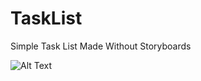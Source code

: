 # TaskList
Simple Task List Made Without Storyboards

![Alt Text](MDub329/TaskList/IMG_4918.png?raw=true)
